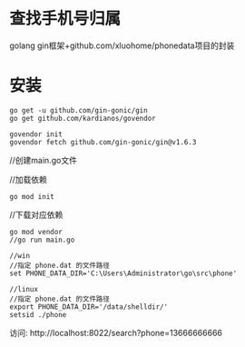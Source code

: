 # 查找手机号归属
golang gin框架+github.com/xluohome/phonedata项目的封装

# 安装
```
go get -u github.com/gin-gonic/gin
go get github.com/kardianos/govendor

govendor init
govendor fetch github.com/gin-gonic/gin@v1.6.3
```
//创建main.go文件

//加载依赖
```
go mod init
```
//下载对应依赖
```
go mod vendor
//go run main.go

//win 
//指定 phone.dat 的文件路径
set PHONE_DATA_DIR='C:\Users\Administrator\go\src\phone'

//linux
//指定 phone.dat 的文件路径
export PHONE_DATA_DIR='/data/shelldir/'
setsid ./phone
```

访问:
http://localhost:8022/search?phone=13666666666